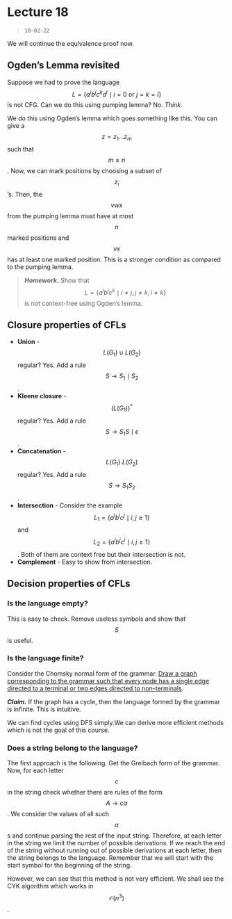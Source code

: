 # Lecture 18

> `10-02-22`

We will continue the equivalence proof now.

 ## Ogden’s Lemma revisited

Suppose we had to prove the language $$L = \{a^ib^jc^kd^l \mid i = 0 \text{ or } j = k = l\}$$ is not CFG. Can we do this using pumping lemma? No. *Think*.

We do this using Ogden’s lemma which goes something like this. You can give a $$z = z_1 \dots z_m$$ such that $$m \geq n$$. Now, we can mark positions by choosing a subset of $$z_i$$’s. Then, the $$vwx$$ from the pumping lemma must have at most $$n$$ marked positions and $$vx$$ has at least one marked position. This is a stronger condition as compared to the pumping lemma.

> ***Homework.*** Show that $$L = \{a^ib^jc^k \mid i \neq j, j \neq k, i \neq k\}$$ is not context-free using Ogden’s lemma.

## Closure properties of CFLs

- **Union** - $$L(G_1) \cup L(G_2)$$ regular? Yes. Add a rule $$S \to S_1 \mid S_2$$.
- **Kleene closure** - $$(L(G_1))^*$$ regular? Yes. Add a rule $$S \to S_1S \mid \epsilon$$.
- **Concatenation** - $$L(G_1). L(G_2)$$ regular? Yes. Add a rule $$S \to S_1 S_2$$.
- **Intersection** - Consider the example $$L_1 = \{a^ib^ic^j \mid i, j \geq 1\}$$ and $$L_2 = \{a^ib^jc^i \mid i, j \geq 1\}$$. Both of them are context free but their intersection is not.
- **Complement** - Easy to show from intersection.

## Decision properties of CFLs

### Is the language empty?

This is easy to check. Remove useless symbols and show that $$S$$ is useful.

### Is the language finite?

Consider the Chomsky normal form of the grammar. <u>Draw a graph corresponding to the grammar such that every node has a single edge directed to a terminal or two edges directed to non-terminals</u>. 

***Claim.*** If the graph has a cycle, then the language formed by the grammar is infinite. This is intuitive.

We can find cycles using DFS simply.We can derive more efficient methods which is not the goal of this course.

### Does a string belong to the language?

The first approach is the following. Get the Greibach form of the grammar. Now, for each letter $$c$$ in the string check whether there are rules of the form $$A \to c\alpha$$. We consider the values of all such $$\alpha$$s and continue parsing the rest of the input string. Therefore, at each letter in the string we limit the number of possible derivations. If we reach the end of the string without running out of possible derivations at each letter, then the string belongs to the language. Remember that we will start with the start symbol for the beginning of the string.

However, we can see that this method is not very efficient. We shall see the CYK algorithm which works in $$\mathcal O(n^3)$$.